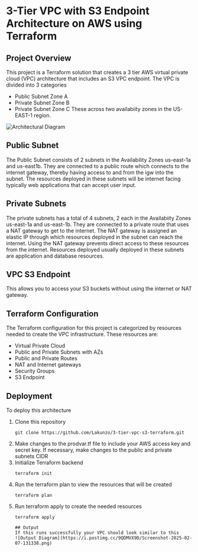 # 3-Tier VPC with S3 Endpoint Architecture on AWS using Terraform 

## Project Overview
This project is a Terraform solution that creates a 3 tier AWS virtual private cloud (VPC) architecture that includes an S3 VPC endpoint. The VPC is divided into 3 categories
* Public Subnet Zone A
* Private Subnet Zone B
* Private Subnet Zone C
These across two availabiity zones in the US-EAST-1 region. 

![Architectural Diagram](https://i.postimg.cc/Bn6jLTz6/3-tier-vpc-drawio.png)

## Public Subnet
The Public Subnet consists of 2 subnets in the Availability Zones us-east-1a and us-east1b. They are connected to a public route which connects to the internet gateway, thereby having access to and from the igw into the subnet. The resources deployed in these subnets will be internet facing typically web applications that can accept user input. 

## Private Subnets
The private subnets has a total of 4 subnets, 2 each in the Availabiity Zones us-east-1a and us-east-1b. They are connected to a private route that uses a NAT gateway to get to the internet. The NAT gateway is assigned an elastic IP through which resources deployed in the subnet can reach the internet. Using the NAT gateway prevents direct access to these resources from the internet. Resources deployed usually deployed in these subnets are application and database resources.

## VPC S3 Endpoint
This allows you to access your S3 buckets without using the internet or NAT gateway. 

## Terraform Configuration
The Terraform configuration for this project is categorized by resources needed to create the VPC infrastructure. These resources are:
* Virtual Private Cloud
* Public and Private Subnets with AZs
* Public and Private Routes
* NAT and Internet gateways
* Security Groups
* S3 Endpoint

## Deployment
To deploy this architecture 
1. Clone this repository
    ```
   git clone https://github.com/Lakunzo/3-tier-vpc-s3-terraform.git
2. Make changes to the prodvar.tf file to include your AWS access key and secret key. If necessary, make changes to the public and private subnets CIDR
3. Initialize Terraform backend
   ```
   terraform init
4. Run the terraform plan to view the resources that will be created
   ```
   terraform plan
5. Run terraform apply to create the needed resources
   ```
   terraform apply

   ## Output
   If this runs successfully your VPC should look similar to this
   ![Output Diagram](https://i.postimg.cc/9QDMVX9D/Screenshot-2025-02-07-131338.png)
